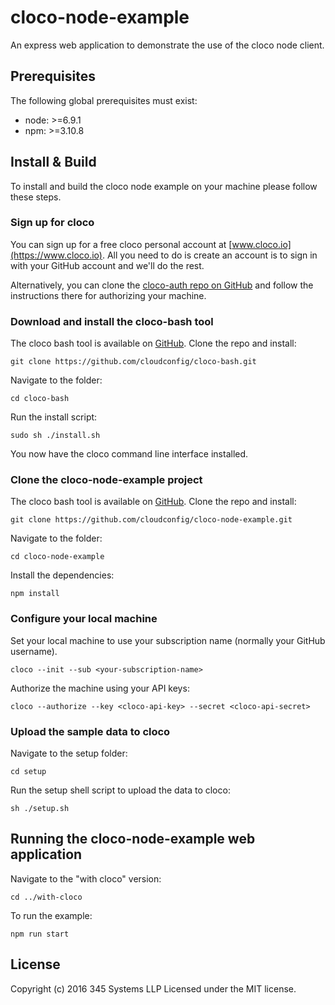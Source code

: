# cloco-node-example
An express web application to demonstrate the use of the cloco node client.

## Prerequisites
The following global prerequisites must exist:
- node: >=6.9.1
- npm: >=3.10.8

## Install & Build
To install and build the cloco node example on your machine please follow these steps.

### Sign up for cloco

You can sign up for a free cloco personal account at [www.cloco.io](https://www.cloco.io).  All you need to do is create an account is to sign in with your GitHub account and we'll do the rest.

Alternatively, you can clone the [cloco-auth repo on GitHub](https://github.com/cloudconfig/cloco-auth) and follow the instructions there for authorizing your machine.

### Download and install the cloco-bash tool

The cloco bash tool is available on [GitHub](https://github.com/cloudconfig/cloco-bash).  Clone the repo and install:

`git clone https://github.com/cloudconfig/cloco-bash.git`

Navigate to the folder:

`cd cloco-bash`

Run the install script:

`sudo sh ./install.sh`

You now have the cloco command line interface installed.

### Clone the cloco-node-example project

The cloco bash tool is available on [GitHub](https://github.com/cloudconfig/cloco-node-example).  Clone the repo and install:

`git clone https://github.com/cloudconfig/cloco-node-example.git`

Navigate to the folder:

`cd cloco-node-example`

Install the dependencies:

`npm install`

### Configure your local machine

Set your local machine to use your subscription name (normally your GitHub username).

`cloco --init --sub <your-subscription-name>`

Authorize the machine using your API keys:

`cloco --authorize --key <cloco-api-key> --secret <cloco-api-secret>`

### Upload the sample data to cloco

Navigate to the setup folder:

`cd setup`

Run the setup shell script to upload the data to cloco:

`sh ./setup.sh`

## Running the cloco-node-example web application

Navigate to the "with cloco" version:

`cd ../with-cloco`

To run the example:

`npm run start`

## License
Copyright (c) 2016 345 Systems LLP
Licensed under the MIT license.
